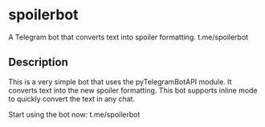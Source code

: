 # spoilerbot
A Telegram bot that converts text into spoiler formatting. t.me/spoilerbot

## Description
This is a very simple bot that uses the pyTelegramBotAPI module. 
It converts text into the new spoiler formatting. This bot supports inline mode to quickly convert the text in any chat.

Start using the bot now: t.me/spoilerbot
